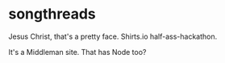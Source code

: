 songthreads
===========
Jesus Christ, that's a pretty face.
Shirts.io half-ass-hackathon.

It's a Middleman site.
That has Node too?
